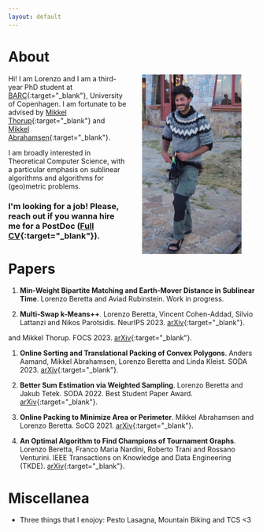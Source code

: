 ```yaml
---
layout: default
---
```


# About

<img src="figures/titicaca_lake.jpg" align="right" width="40%" hspace="30" vspace="0" alt="be balanced" />

Hi! I am Lorenzo and I am a third-year PhD student at [BARC](https://barc.ku.dk/){:target="_blank"}, University of Copenhagen.
I am fortunate to be advised by [Mikkel Thorup](http://hjemmesider.diku.dk/~mthorup/){:target="_blank"} 
and [Mikkel Abrahamsen](https://sites.google.com/view/mikkel-abrahamsen){:target="_blank"}.

I am broadly interested in Theoretical Computer Science, with a particular emphasis on sublinear algorithms 
and algorithms for (geo)metric problems.

### **I'm looking for a job!** Please, reach out if you wanna hire me for a PostDoc ([Full CV](pdfs/CV.pdf){:target="_blank"}).


# Papers
1. **Min-Weight Bipartite Matching and Earth-Mover Distance in Sublinear Time**. Lorenzo Beretta and
Aviad Rubinstein. Work in progress.

1. **Multi-Swap k-Means++**. Lorenzo Beretta, Vincent Cohen-Addad, Silvio Lattanzi and Nikos Parotsidis.
NeurIPS 2023.
[arXiv](https://arxiv.org/abs/2309.16384){:target="_blank"}.

and Mikkel Thorup. 
FOCS 2023.
[arXiv](https://arxiv.org/abs/2308.14134){:target="_blank"}.

1. **Online Sorting and Translational Packing of Convex Polygons**. Anders Aamand, Mikkel Abrahamsen, Lorenzo Beretta and Linda Kleist. 
SODA 2023.
[arXiv](https://arxiv.org/abs/2112.03791){:target="_blank"}.

1. **Better Sum Estimation via Weighted Sampling**. Lorenzo Beretta and Jakub Tetek.
SODA 2022. Best Student Paper Award.
[arXiv](https://arxiv.org/abs/2110.14948){:target="_blank"}.

1. **Online Packing to Minimize Area or Perimeter**. Mikkel Abrahamsen and Lorenzo Beretta. SoCG 2021.
[arXiv](https://arxiv.org/abs/2101.09024){:target="_blank"}.

1. **An Optimal Algorithm to Find Champions of Tournament Graphs**. Lorenzo Beretta, Franco Maria
Nardini, Roberto Trani and Rossano Venturini. IEEE Transactions on Knowledge and Data Engineering 
(TKDE). [arXiv](https://arxiv.org/abs/2111.13621){:target="_blank"}.

# Miscellanea

* Three things that I enojoy: Pesto Lasagna, Mountain Biking and TCS <3 

